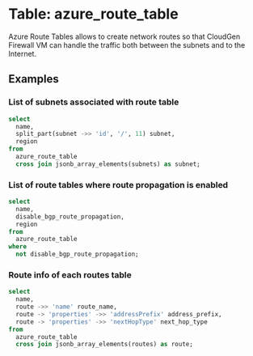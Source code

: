 # Table: azure_route_table

Azure Route Tables allows to create network routes so that CloudGen Firewall VM can handle the traffic both between the subnets and to the Internet.

## Examples

### List of subnets associated with route table

```sql
select
  name,
  split_part(subnet ->> 'id', '/', 11) subnet,
  region
from
  azure_route_table
  cross join jsonb_array_elements(subnets) as subnet;
```

### List of route tables where route propagation is enabled

```sql
select
  name,
  disable_bgp_route_propagation,
  region
from
  azure_route_table
where
  not disable_bgp_route_propagation;
```

### Route info of each routes table

```sql
select
  name,
  route ->> 'name' route_name,
  route -> 'properties' ->> 'addressPrefix' address_prefix,
  route -> 'properties' ->> 'nextHopType' next_hop_type
from
  azure_route_table
  cross join jsonb_array_elements(routes) as route;
```
